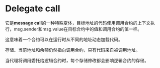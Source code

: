 # Delegate call

它是**message call**的一种特殊变体，目标地址的代码使用调用合约的上下文执行，msg.sender和msg.value在目标合约中的值和调用合约的值一样。

这意味着一个合约可以在运行时从不同的地址动态加载代码。

存储、当前地址和余额仍然指向调用合约，只有代码来自被调用地址。

当代理将调用委托给逻辑合约时，每个存储修改都会影响逻辑合约的存储。